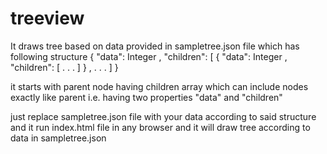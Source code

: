 # treeview

It draws tree based on data provided in sampletree.json file which has following structure
{
    "data": Integer
    , "children": [
        {
            "data": Integer
            , "children": [
                . . .
            ]
        }
        ,
        . . .
    ]
}

it starts with parent node having children array which can include nodes exactly like parent i.e. having two properties "data" and "children"

just replace sampletree.json file with your data according to said structure and it run index.html file in any browser and it will draw tree according to data in sampletree.json

